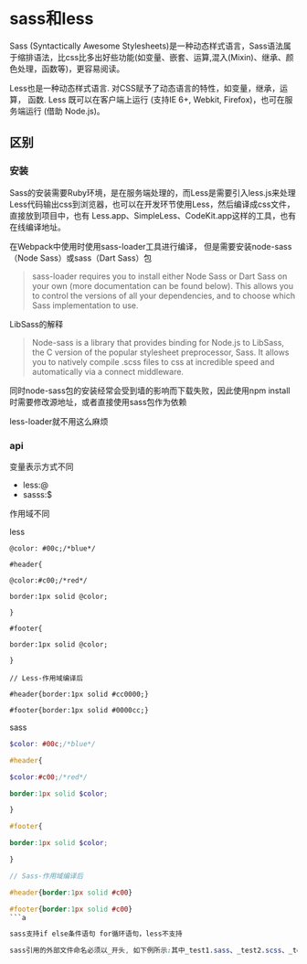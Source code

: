 # sass和less

Sass (Syntactically Awesome Stylesheets)是一种动态样式语言，Sass语法属于缩排语法，比css比多出好些功能(如变量、嵌套、运算,混入(Mixin)、继承、颜色处理，函数等)，更容易阅读。

Less也是一种动态样式语言. 对CSS赋予了动态语言的特性，如变量，继承，运算， 函数.  Less 既可以在客户端上运行 (支持IE 6+, Webkit, Firefox)，也可在服务端运行 (借助 Node.js)。

## 区别

### 安装

Sass的安装需要Ruby环境，是在服务端处理的，而Less是需要引入less.js来处理Less代码输出css到浏览器，也可以在开发环节使用Less，然后编译成css文件，直接放到项目中，也有 Less.app、SimpleLess、CodeKit.app这样的工具，也有在线编译地址。

在Webpack中使用时使用sass-loader工具进行编译， 但是需要安装node-sass（Node Sass）或sass（Dart Sass）包

> sass-loader requires you to install either Node Sass or Dart Sass on your own (more documentation can be found below). This allows you to control the versions of all your dependencies, and to choose which Sass implementation to use.

LibSass的解释

> Node-sass is a library that provides binding for Node.js to LibSass, the C version of the popular stylesheet preprocessor, Sass.
It allows you to natively compile .scss files to css at incredible speed and automatically via a connect middleware.

同时node-sass包的安装经常会受到墙的影响而下载失败，因此使用npm install时需要修改源地址，或者直接使用sass包作为依赖

less-loader就不用这么麻烦

### api

变量表示方式不同

- less:@
- sasss:$

作用域不同

less

```less
@color: #00c;/*blue*/

#header{

@color:#c00;/*red*/

border:1px solid @color;

}

#footer{

border:1px solid @color;

}

// Less-作用域编译后

#header{border:1px solid #cc0000;}

#footer{border:1px solid #0000cc;}
```

sass

```scss
$color: #00c;/*blue*/

#header{

$color:#c00;/*red*/

border:1px solid $color;

}

#footer{

border:1px solid $color;

}

// Sass-作用域编译后

#header{border:1px solid #c00}

#footer{border:1px solid #c00}
```a

sass支持if else条件语句 for循环语句，less不支持

sass引用的外部文件命名必须以_开头, 如下例所示:其中_test1.sass、_test2.scss、_test3.scss文件分别设置的h1 h2 h3。文件名如果以下划线_开头的话，Sass会认为该文件是一个引用文件，不会将其编译为css文件。
